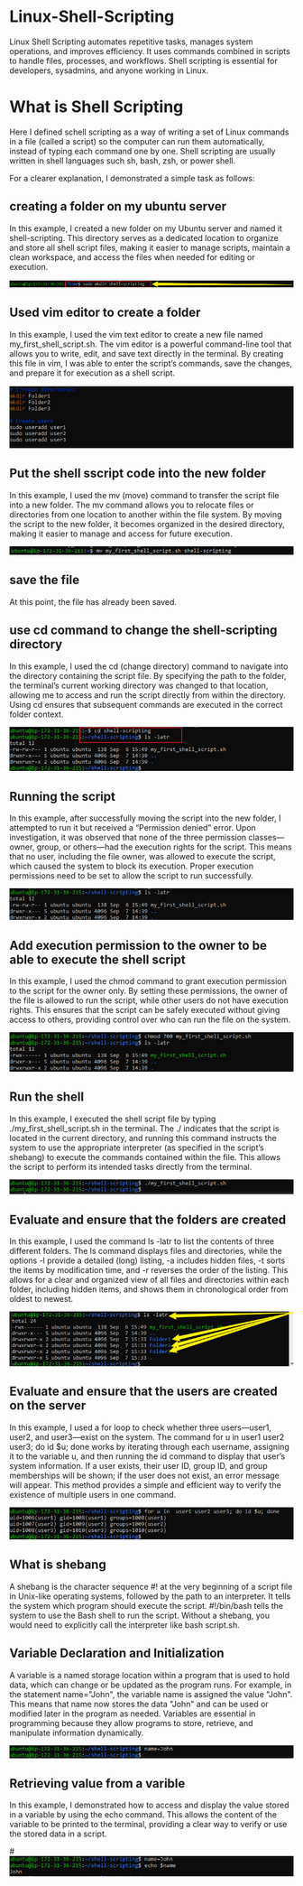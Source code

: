 # Linux-Shell-Scripting
Linux Shell Scripting automates repetitive tasks, manages system operations, and improves efficiency. It uses commands combined in scripts to handle files, processes, and workflows. Shell scripting is essential for developers, sysadmins, and anyone working in Linux.

# What is Shell Scripting
Here I defined schell scripting as a way of writing a set of Linux commands in a file (called a script) so the computer can run them automatically, instead of typing each command one by one. Shell scripting are usually written in shell languages such sh, bash, zsh, or power shell. 

For a clearer explanation, I demonstrated a simple task as follows:

## creating a folder on my ubuntu server

In this example, I created a new folder on my Ubuntu server and named it shell-scripting. This directory serves as a dedicated location to organize and store all shell script files, making it easier to manage scripts, maintain a clean workspace, and access the files when needed for editing or execution.

![](./img/1.mkdir.png)

## Used vim editor to create a folder 

In this example, I used the vim text editor to create a new file named my_first_shell_script.sh. The vim editor is a powerful command-line tool that allows you to write, edit, and save text directly in the terminal. By creating this file in vim, I was able to enter the script’s commands, save the changes, and prepare it for execution as a shell script.

![](./img/mkdir2.png)

## Put the shell sscript code into the new folder

In this example, I used the mv (move) command to transfer the script file into a new folder. The mv command allows you to relocate files or directories from one location to another within the file system. By moving the script to the new folder, it becomes organized in the desired directory, making it easier to manage and access for future execution.

![](./img/3.mv-command.png)

## save the file

At this point, the file has already been saved.

## use cd command to change the shell-scripting directory

In this example, I used the cd (change directory) command to navigate into the directory containing the script file. By specifying the path to the folder, the terminal’s current working directory was changed to that location, allowing me to access and run the script directly from within the directory. Using cd ensures that subsequent commands are executed in the correct folder context.

![](./img/4.cd%20command.png)

## Running the script

In this example, after successfully moving the script into the new folder, I attempted to run it but received a “Permission denied” error. Upon investigation, it was observed that none of the three permission classes—owner, group, or others—had the execution rights for the script. This means that no user, including the file owner, was allowed to execute the script, which caused the system to block its execution. Proper execution permissions need to be set to allow the script to run successfully.

![](./img/5.ls-command.png)

## Add execution permission to the owner to be able to execute the shell script

 In this example, I used the chmod command to grant execution permission to the script for the owner only. By setting these permissions, the owner of the file is allowed to run the script, while other users do not have execution rights. This ensures that the script can be safely executed without giving access to others, providing control over who can run the file on the system.

![](./img/6.chmod-command.png)

## Run the shell 

In this example, I executed the shell script file by typing ./my_first_shell_script.sh in the terminal. The ./ indicates that the script is located in the current directory, and running this command instructs the system to use the appropriate interpreter (as specified in the script’s shebang) to execute the commands contained within the file. This allows the script to perform its intended tasks directly from the terminal.

![](./img/7.run-command.png)

## Evaluate and ensure that the folders are created

In this example, I used the command ls -latr to list the contents of three different folders. The ls command displays files and directories, while the options -l provide a detailed (long) listing, -a includes hidden files, -t sorts the items by modification time, and -r reverses the order of the listing. This allows for a clear and organized view of all files and directories within each folder, including hidden items, and shows them in chronological order from oldest to newest.

![](./img/8.ls-latr-command.png)

## Evaluate and ensure that the users are created on the server

In this example, I used a for loop to check whether three users—user1, user2, and user3—exist on the system. The command for u in user1 user2 user3; do id $u; done works by iterating through each username, assigning it to the variable u, and then running the id command to display that user’s system information. If a user exists, their user ID, group ID, and group memberships will be shown; if the user does not exist, an error message will appear. This method provides a simple and efficient way to verify the existence of multiple users in one command.

![](./img/9.for-loop.png)

## What is shebang

A shebang is the character sequence #! at the very beginning of a script file in Unix-like operating systems, followed by the path to an interpreter. It tells the system which program should execute the script. #!/bin/bash tells the system to use the Bash shell to run the script. Without a shebang, you would need to explicitly call the interpreter like bash script.sh.

## Variable Declaration and Initialization

A variable is a named storage location within a program that is used to hold data, which can change or be updated as the program runs. For example, in the statement name="John", the variable name is assigned the value "John". This means that name now stores the data "John" and can be used or modified later in the program as needed. Variables are essential in programming because they allow programs to store, retrieve, and manipulate information dynamically.

![](./img/10.var.png)

## Retrieving value from a varible

In this example, I demonstrated how to access and display the value stored in a variable by using the echo command. This allows the content of the variable to be printed to the terminal, providing a clear way to verify or use the stored data in a script.

#![](./img/11.echo-command.png)








